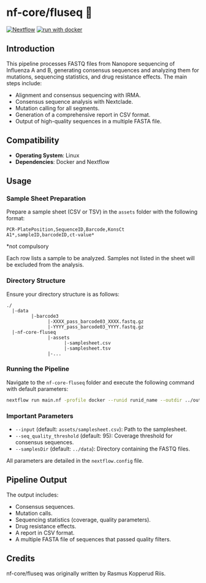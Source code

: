 # nf-core/fluseq :sneezing_face: 

[![Nextflow](https://img.shields.io/badge/nextflow%20DSL2-%E2%89%A523.04.0-23aa62.svg)](https://www.nextflow.io/)
[![run with docker](https://img.shields.io/badge/run%20with-docker-0db7ed?labelColor=000000&logo=docker)](https://www.docker.com/)

## Introduction

This pipeline processes FASTQ files from Nanopore sequencing of Influenza A and B, generating consensus sequences and analyzing them for mutations, sequencing statistics, and drug resistance effects. The main steps include:

- Alignment and consensus sequencing with IRMA.
- Consensus sequence analysis with Nextclade.
- Mutation calling for all segments.
- Generation of a comprehensive report in CSV format.
- Output of high-quality sequences in a multiple FASTA file.

## Compatibility

- **Operating System**: Linux
- **Dependencies**: Docker and Nextflow

## Usage

### Sample Sheet Preparation

Prepare a sample sheet (CSV or TSV) in the `assets` folder with the following format:

```
PCR-PlatePosition,SequenceID,Barcode,KonsCt
A1*,sampleID,barcodeID,ct-value*
```
*not compulsory

Each row lists a sample to be analyzed. Samples not listed in the sheet will be excluded from the analysis.

### Directory Structure

Ensure your directory structure is as follows:

```
./
  |-data
         |-barcode3
               |-XXXX_pass_barcode03_XXXX.fastq.gz
               |-YYYY_pass_barcode03_YYYY.fastq.gz
  |-nf-core-fluseq
               |-assets
                     |-samplesheet.csv
                     |-samplesheet.tsv
               |-...
```

### Running the Pipeline

Navigate to the `nf-core-fluseq` folder and execute the following command with default parameters:

```bash
nextflow run main.nf -profile docker --runid runid_name --outdir ../outdir_name
```

### Important Parameters

- `--input` (default: `assets/samplesheet.csv`): Path to the samplesheet.
- `--seq_quality_threshold` (default: 95): Coverage threshold for consensus sequences.
- `--samplesDir` (default: `../data`): Directory containing the FASTQ files.

All parameters are detailed in the `nextflow.config` file.

## Pipeline Output

The output includes:

- Consensus sequences.
- Mutation calls.
- Sequencing statistics (coverage, quality parameters).
- Drug resistance effects.
- A report in CSV format.
- A multiple FASTA file of sequences that passed quality filters.


## Credits

nf-core/fluseq was originally written by Rasmus Kopperud Riis.

